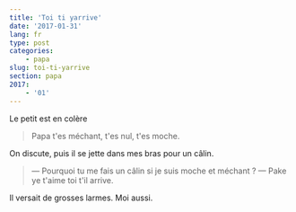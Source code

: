 ```yaml
---
title: 'Toi ti yarrive'
date: '2017-01-31'
lang: fr
type: post
categories:
    - papa
slug: toi-ti-yarrive
section: papa
2017:
    - '01'
---
```


Le petit est en colère

> Papa t'es méchant, t'es nul, t'es moche.

On discute, puis il se jette dans mes bras pour un câlin.

> — Pourquoi tu me fais un câlin si je suis moche et méchant ?
> — Pake ye t'aime toi t'il arrive. 

Il versait de grosses larmes. Moi aussi.

